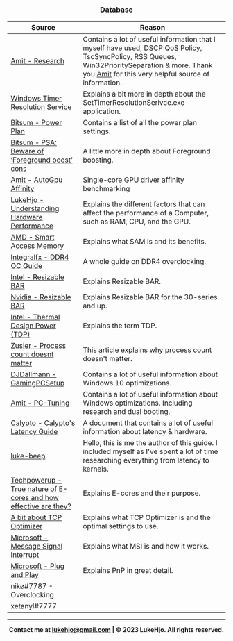 ### <div align="center">Database</div>

| Source  | Reason |
| ------------- | ------------- |
| [Amit - Research](https://github.com/amitxv/PC-Tuning/blob/main/docs/research.md)  | Contains a lot of useful information that I myself have used, DSCP QoS Policy, TscSyncPolicy, RSS Queues, Win32PrioritySeparation & more. Thank you [Amit](https://github.com/amitxv) for this very helpful source of information. |
| [Windows Timer Resolution Service](https://forums.guru3d.com/threads/windows-timer-resolution-tool-in-form-of-system-service.376458/)  | Explains a bit more in depth about the SetTimerResolutionSerivce.exe application. |
| [Bitsum - Power Plan](https://bitsum.com/known-windows-power-guids/)  | Contains a list of all the power plan settings. |
| [Bitsum - PSA: Beware of ‘Foreground boost’ cons](https://bitsum.com/tips-and-tweaks/psa-beware-of-foreground-boost-cons/)  | A little more in depth about Foreground boosting. |
| [Amit - AutoGpu Affinity](https://github.com/amitxv/AutoGpuAffinity)  | Single-core GPU driver affinity benchmarking |
| [LukeHjo - Understanding Hardware Performance](https://dev.lukehjo.tech/part-1-understanding-hardware-performance) | Explains the different factors that can affect the performance of a Computer, such as RAM, CPU, and the GPU. |
| [AMD - Smart Access Memory](https://www.amd.com/en/technologies/smart-access-memory) | Explains what SAM is and its benefits. |
| [Integralfx - DDR4 OC Guide](https://github.com/integralfx/MemTestHelper/blob/oc-guide/DDR4%20OC%20Guide.md) | A whole guide on DDR4 overclocking. |
| [Intel - Resizable BAR](https://www.intel.com/content/www/us/en/support/articles/000090831/graphics.html) | Explains Resizable BAR. |
| [Nvidia - Resizable BAR](https://www.nvidia.com/en-us/geforce/news/geforce-rtx-30-series-resizable-bar-support/) | Explains Resizable BAR for the 30-series and up. |
| [Intel - Thermal Design Power (TDP)](https://www.intel.com/content/www/us/en/support/articles/000055611/processors.html) | Explains the term TDP. |
| [Zusier - Process count doesnt matter](https://zusier.xyz/blog/posts/process-count-doesnt-matter/) | This article explains why process count doesn't matter. |
| [DJDallmann - GamingPCSetup](https://github.com/djdallmann/GamingPCSetup) | Contains a lot of useful information about Windows 10 optimizations. |
| [Amit - PC-Tuning](https://github.com/amitxv/PC-Tuning/tree/main) | Contains a lot of useful information about Windows optimizations. Including research and dual booting. |
| [Calypto - Calypto's Latency Guide](https://docs.google.com/document/d/1c2-lUJq74wuYK1WrA_bIvgb89dUN0sj8-hO3vqmrau4/edit) | A document that contains a lot of useful information about latency & hardware. |
| [luke-beep](https://github.com/luke-beep) | Hello, this is me the author of this guide. I included myself as I've spent a lot of time researching everything from latency to kernels. | 
| [Techpowerup - True nature of E-cores and how effective are they?](https://www.techpowerup.com/forums/threads/true-nature-of-e-cores-and-how-effective-are-they.298321/) | Explains E-cores and their purpose. |
| [A bit about TCP Optimizer](https://www.speedguide.net/faq/35-what-are-the-best-tcp-optimizer-settings-for-474) | Explains what TCP Optimizer is and the optimal settings to use. |
| [Microsoft - Message Signal Interrupt](https://learn.microsoft.com/en-us/windows-hardware/drivers/kernel/introduction-to-message-signaled-interrupts) | Explains what MSI is and how it works. |
| [Microsoft - Plug and Play](https://learn.microsoft.com/en-us/windows-hardware/drivers/kernel/introduction-to-plug-and-play) | Explains PnP in great detail. |
| nikø#7787 - Overclocking |  |
| xetanyl#7777 |     |

---

**<div align="center" id="footer"> Contact me at lukehjo@gmail.com | © 2023 LukeHjo. All rights reserved. <div>**
<br>


